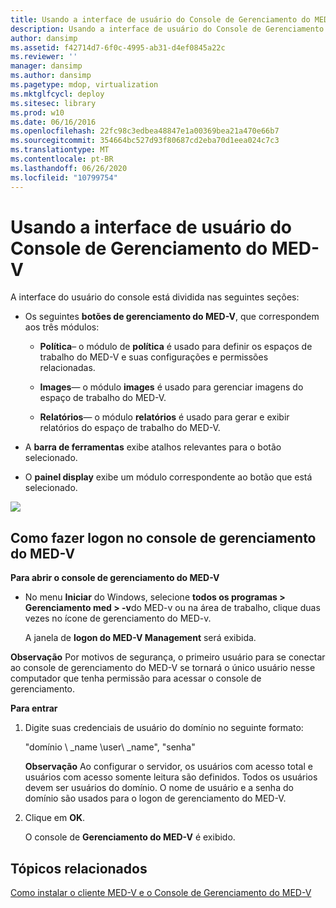 ```yaml
---
title: Usando a interface de usuário do Console de Gerenciamento do MED-V
description: Usando a interface de usuário do Console de Gerenciamento do MED-V
author: dansimp
ms.assetid: f42714d7-6f0c-4995-ab31-d4ef0845a22c
ms.reviewer: ''
manager: dansimp
ms.author: dansimp
ms.pagetype: mdop, virtualization
ms.mktglfcycl: deploy
ms.sitesec: library
ms.prod: w10
ms.date: 06/16/2016
ms.openlocfilehash: 22fc98c3edbea48847e1a00369bea21a470e66b7
ms.sourcegitcommit: 354664bc527d93f80687cd2eba70d1eea024c7c3
ms.translationtype: MT
ms.contentlocale: pt-BR
ms.lasthandoff: 06/26/2020
ms.locfileid: "10799754"
---
```

# Usando a interface de usuário do Console de Gerenciamento do MED-V


A interface do usuário do console está dividida nas seguintes seções:

-   Os seguintes **botões de gerenciamento do MED-V**, que correspondem aos três módulos:

    -   **Política**– o módulo de **política** é usado para definir os espaços de trabalho do MED-V e suas configurações e permissões relacionadas.

    -   **Images**— o módulo **images** é usado para gerenciar imagens do espaço de trabalho do MED-V.

    -   **Relatórios**— o módulo **relatórios** é usado para gerar e exibir relatórios do espaço de trabalho do MED-V.

-   A **barra de ferramentas** exibe atalhos relevantes para o botão selecionado.

-   O **painel display** exibe um módulo correspondente ao botão que está selecionado.

![](images/medv-ui-console-general.gif)

## Como fazer logon no console de gerenciamento do MED-V


**Para abrir o console de gerenciamento do MED-V**

-   No menu **Iniciar** do Windows, selecione **todos os programas &gt; Gerenciamento med &gt; -v**do MED-v ou na área de trabalho, clique duas vezes no ícone de gerenciamento do MED-v.

    A janela de **logon do MED-V Management** será exibida.

**Observação**  Por motivos de segurança, o primeiro usuário para se conectar ao console de gerenciamento do MED-V se tornará o único usuário nesse computador que tenha permissão para acessar o console de gerenciamento.

 

**Para entrar**

1.  Digite suas credenciais de usuário do domínio no seguinte formato:

    "domínio \ _name \\user\ _name", "senha"

    **Observação**  Ao configurar o servidor, os usuários com acesso total e usuários com acesso somente leitura são definidos. Todos os usuários devem ser usuários do domínio. O nome de usuário e a senha do domínio são usados para o logon de gerenciamento do MED-V.

     

2.  Clique em **OK**.

    O console de **Gerenciamento do MED-V** é exibido.

## Tópicos relacionados


[Como instalar o cliente MED-V e o Console de Gerenciamento do MED-V](how-to-install-med-v-client-and-med-v-management-console.md)

 

 





